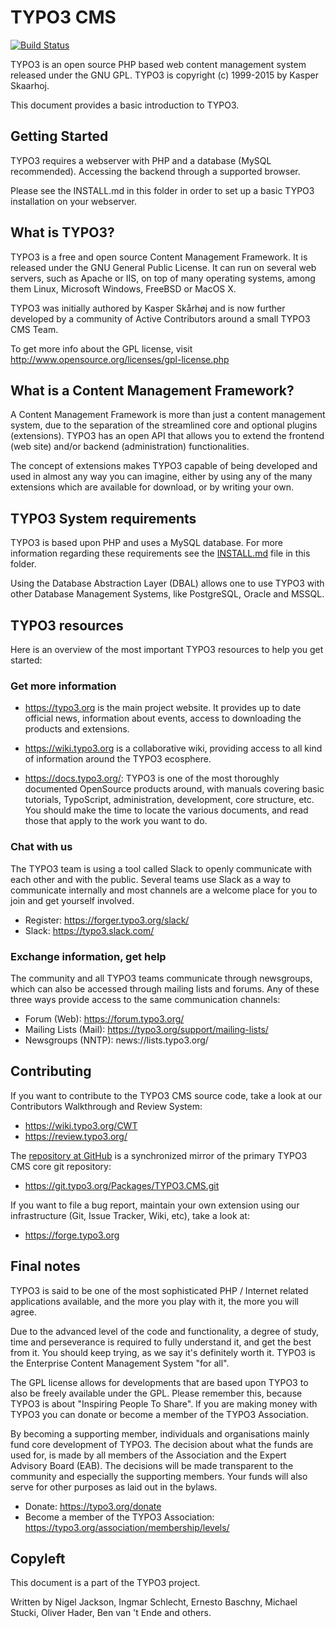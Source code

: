 TYPO3 CMS
=========

[![Build Status](https://travis-ci.org/TYPO3/TYPO3.CMS.svg?branch=master)](https://travis-ci.org/TYPO3/TYPO3.CMS)

TYPO3 is an open source PHP based web content management system released
under the GNU GPL. TYPO3 is copyright (c) 1999-2015 by Kasper Skaarhoj.

This document provides a basic introduction to TYPO3.

Getting Started
---------------

TYPO3 requires a webserver with PHP and a database (MySQL recommended).
Accessing the backend through a supported browser.

Please see the INSTALL.md in this folder in order to set up a basic TYPO3
installation on your webserver.

What is TYPO3?
--------------

TYPO3 is a free and open source Content Management Framework. It is released
under the GNU General Public License. It can run on several web servers, such
as Apache or IIS, on top of many operating systems, among them Linux, Microsoft
Windows, FreeBSD or MacOS X.

TYPO3 was initially authored by Kasper Skårhøj and is now further developed
by a community of Active Contributors around a small TYPO3 CMS Team.

To get more info about the GPL license, visit
http://www.opensource.org/licenses/gpl-license.php

What is a Content Management Framework?
---------------------------------------

A Content Management Framework is more than just a content management system,
due to the separation of the streamlined core and optional plugins
(extensions). TYPO3 has an open API that allows you to extend the frontend (web
site) and/or backend (administration) functionalities.

The concept of extensions makes TYPO3 capable of being developed and used
in almost any way you can imagine, either by using any of the many extensions
which are available for download, or by writing your own.

TYPO3 System requirements
-----------------------------

TYPO3 is based upon PHP and uses a MySQL database. For more information
regarding these requirements see the [INSTALL.md](INSTALL.md) file in this folder.

Using the Database Abstraction Layer (DBAL) allows one to use TYPO3 with other
Database Management Systems, like PostgreSQL, Oracle and MSSQL.

TYPO3 resources
---------------

Here is an overview of the most important TYPO3 resources to help you get
started:

### Get more information

* https://typo3.org is the main project website. It provides up to
  date official news, information about events, access to downloading the
  products and extensions.

* https://wiki.typo3.org is a collaborative wiki, providing access to
  all kind of information around the TYPO3 ecosphere.

* https://docs.typo3.org/: TYPO3 is one of the most thoroughly
  documented OpenSource products around, with manuals covering basic
  tutorials, TypoScript, administration, development, core structure, etc.
  You should make the time to locate the various documents, and read those
  that apply to the work you want to do.

### Chat with us

The TYPO3 team is using a tool called Slack to openly communicate with each
other and with the public. Several teams use Slack as a way to communicate
internally and most channels are a welcome place for you to join and get
yourself involved.

* Register: https://forger.typo3.org/slack/
* Slack: https://typo3.slack.com/

### Exchange information, get help

The community and all TYPO3 teams communicate through newsgroups, which can
also be accessed through mailing lists and forums. Any of these three ways
provide access to the same communication channels:

* Forum (Web): https://forum.typo3.org/
* Mailing Lists (Mail): https://typo3.org/support/mailing-lists/
* Newsgroups (NNTP): news://lists.typo3.org/

Contributing
------------

If you want to contribute to the TYPO3 CMS source code, take a look at our
Contributors Walkthrough and Review System:

* https://wiki.typo3.org/CWT
* https://review.typo3.org/

The [repository at GitHub](https://github.com/TYPO3/TYPO3.CMS) is a
synchronized mirror of the primary TYPO3 CMS core git repository:

* https://git.typo3.org/Packages/TYPO3.CMS.git

If you want to file a bug report, maintain your own extension using our
infrastructure (Git, Issue Tracker, Wiki, etc), take a look at:

* https://forge.typo3.org

Final notes
-----------

TYPO3 is said to be one of the most sophisticated PHP / Internet related
applications available, and the more you play with it, the more you will agree.

Due to the advanced level of the code and functionality, a degree of study,
time and perseverance is required to fully understand it, and get the best from
it. You should keep trying, as we say it's definitely worth it. TYPO3 is the
Enterprise Content Management System "for all".

The GPL license allows for developments that are based upon TYPO3 to also be
freely available under the GPL. Please remember this, because TYPO3 is about
"Inspiring People To Share". If you are making money with TYPO3 you can donate
or become a member of the TYPO3 Association.

By becoming a supporting member, individuals and organisations mainly fund
core development of TYPO3. The decision about what the funds are used for, is
made by all members of the Association and the Expert Advisory Board (EAB).
The decisions will be made transparent to the community and especially the
supporting members. Your funds will also serve for other purposes as laid
out in the bylaws.

* Donate: https://typo3.org/donate
* Become a member of the TYPO3 Association:
  https://typo3.org/association/membership/levels/

Copyleft
--------

This document is a part of the TYPO3 project.

Written by Nigel Jackson, Ingmar Schlecht, Ernesto Baschny, Michael Stucki,
Oliver Hader, Ben van 't Ende and others.

